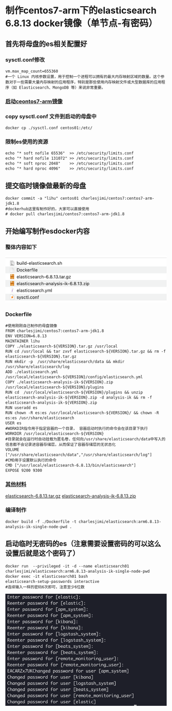 # 制作centos7-arm下的elasticsearch 6.8.13 docker镜像（单节点-有密码）

## 首先将母盘的es相关配置好

### sysctl.conf修改

```shell
vm.max_map_count=655360
#一个 Linux 内核参数设置，用于控制一个进程可以拥有的最大内存映射区域的数量。这个参数对于一些需要大量内存映射的应用程序，特别是那些使用内存映射文件或大型数据库的应用程序（如 Elasticsearch、MongoDB 等）来说非常重要。
```

### [启动ceontos7-arm镜像](https://github.com/lihu1990/lihu1990.github.io/blob/main/centos7%20-arm%E5%88%B6%E4%BD%9C%E8%BF%87%E7%A8%8B.md)

### copy sysctl.conf 文件到启动的母盘中

```shell
docker cp ./sysctl.conf centos01:/etc/
```

### 限制es使用的资源

```shell
echo "* soft nofile 65536"  >> /etc/security/limits.conf
echo "* hard nofile 131072" >> /etc/security/limits.conf
echo "* soft nproc 2048"    >> /etc/security/limits.conf
echo "* hard nproc 4096"    >> /etc/security/limits.conf
```

## 提交临时镜像做最新的母盘

```shell
docker commit -a "lihu" centos01 charlesjimi/centos7:centos7-arm-jdk1.8
#dockerhub这里有制作好的，大家可以直接使用
# docker pull charlesjimi/centos7:centos7-arm-jdk1.8
```

## 开始编写制作esdocker内容



### 整体内容如下

![image-20240805211744919](./img/image-20240805211744919.png)

### Dockerfile

```shell
#使用刚刚自己制作的母盘镜像
FROM charlesjimi/centos7:centos7-arm-jdk1.8
ENV VERSION=6.8.13
MAINTAINER lihu
COPY ./elasticsearch-${VERSION}.tar.gz /usr/local
RUN cd /usr/local && tar zxvf elasticsearch-${VERSION}.tar.gz && rm -f elasticsearch-${VERSION}.tar.gz
RUN mkdir -p  /usr/share/elasticsearch/data && mkdir /usr/share/elasticsearch/log 
ADD ./elasticsearch.yml /usr/local/elasticsearch-${VERSION}/config/elasticsearch.yml
COPY ./elasticsearch-analysis-ik-${VERSION}.zip  /usr/local/elasticsearch-${VERSION}/plugins
RUN cd  /usr/local/elasticsearch-${VERSION}/plugins && unzip elasticsearch-analysis-ik-${VERSION}.zip -d analysis-ik && rm -f elasticsearch-analysis-ik-${VERSION}.zip
RUN useradd es
RUN chown -R es:es /usr/local/elasticsearch-${VERSION}/ && chown -R es:es /usr/share/elasticsearch
USER es
#WORKDIR指令用于指定容器的一个目录， 容器启动时执行的命令会在该目录下执行
WORKDIR /usr/local/elasticsearch-${VERSION}
#目录就会在运行时自动挂载为匿名卷，任何向/usr/share/elasticsearch/data中写入的信息都不会记录进容器存储层，从而保证了容器存储层的无状态化
VOLUME ["/usr/share/elasticsearch/data","/usr/share/elasticsearch/log"]
#CMD用于设置默认执行的命令
CMD ["/usr/local/elasticsearch-6.8.13/bin/elasticsearch"]
EXPOSE 9200 9300
```

### [其他材料](./单节点-有密码材料)
[elasticsearch-6.8.13.tar.gz](https://www.elastic.co/cn/downloads/past-releases/elasticsearch-6-8-13)
[elasticsearch-analysis-ik-6.8.13.zip](https://github.com/infinilabs/analysis-ik/tags)

### 编译制作

```shell
docker build -f ./Dockerfile -t charlesjimi/elasticsearch:arm6.8.13-analysis-ik-single-node-pwd .

```

## 启动临时无密码的es（注意需要设置密码的可以这么设置后就是这个密码了）
```shell
docker run  --privileged -it -d --name elasticsearch01 charlesjimi/elasticsearch:arm6.8.13-analysis-ik-single-node-pwd 
docker exec -it elasticsearch01 bash
elasticsearch-setup-passwords interactive
#连续输入一样的密码6次即可，注意至少6位数
```

![企业微信截图_25465df0-0770-4b28-ae2d-523be80a1eb9.png](./单节点-有密码材料/企业微信截图_25465df0-0770-4b28-ae2d-523be80a1eb9.png)

